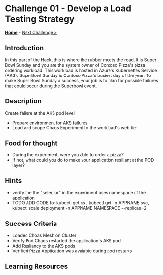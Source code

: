 # Challenge 01 - Develop a Load Testing Strategy

**[Home](../README.md)** - [Next Challenge >](./Challenge-02.md)

## Introduction

In this part of the Hack, this is where the rubber meets the road. It is Super Bowl Sunday and you are the system owner of Contoso Pizza's pizza ordering workload. This workload is hosted in Azure's Kubernettes Service (AKS). 
SuperBowl Sunday is Contoso Pizza's busiest day of the year. 
To make Super Bowl Sunday a success, your job is to plan for possible failures that could occur during the Superbowl event.  
 

## Description

Create failure at the AKS pod level

- Prepare environment for AKS failures 
- Load and scope Chaos Experiment to the workload's web tier

## Food for thought

- During the experiment, were you able to order a pizza? 
- If not, what could you do to make your application resiliant at the POD layer?  

## Hints

- verify the the "selector" in the experiment uses namespace of the application
-  TODO ADD CODE for kubectl get ns , kubectl get -n APPNAME svc, kubectl scale deployment -n APPNAME NAMESPACE --replicas=2

## Success Criteria

- Loaded Choas Mesh on Cluster
- Verify Pod Chaos restarted the application's AKS pod
- Add Resliancy to the AKS pods
- Verified Pizza Application was avalable during pod restarts

## Learning Resources


